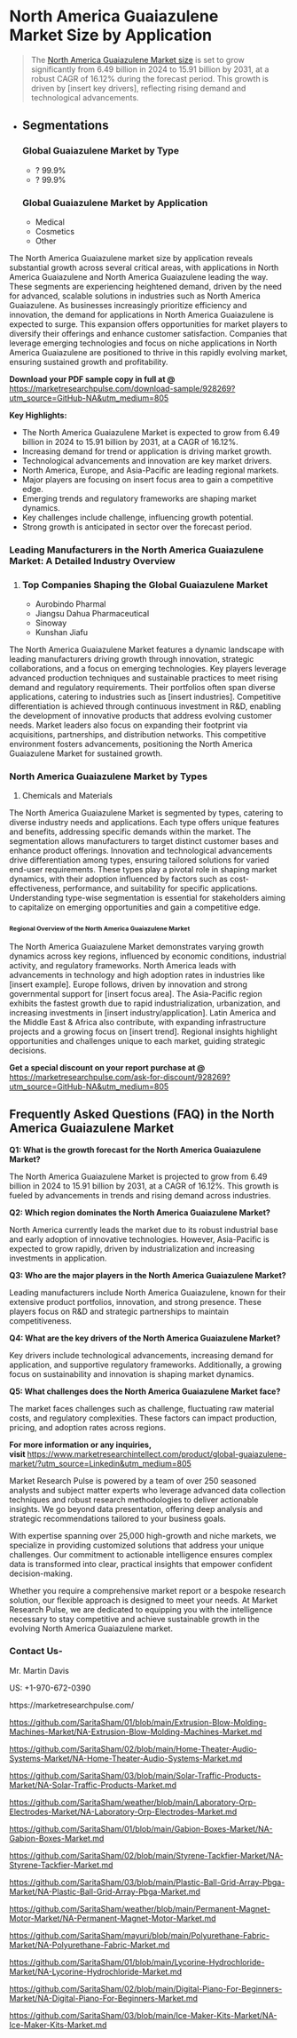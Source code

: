 <h1>North America Guaiazulene Market&nbsp;Size by Application</h1><blockquote><p>The <a href="https://marketresearchpulse.com/download-sample/928269?utm_source=GitHub-NA&amp;utm_medium=805">North America Guaiazulene Market size</a> is set to grow significantly from 6.49 billion in 2024 to 15.91 billion by 2031, at a robust CAGR of 16.12% during the forecast period. This growth is driven by [insert key drivers], reflecting rising demand and technological advancements.</p></blockquote><ul><li><h2>Segmentations</h2><h3>Global Guaiazulene Market by Type</h3><ul><li>? 99.9%</li><li>? 99.9%</li></ul><h3>Global Guaiazulene Market by Application</h3><ul><li>Medical</li><li>Cosmetics</li><li>Other</li></ul></li></ul><p>The North America Guaiazulene market size by application reveals substantial growth across several critical areas, with applications in North America Guaiazulene and North America Guaiazulene leading the way. These segments are experiencing heightened demand, driven by the need for advanced, scalable solutions in industries such as North America Guaiazulene. As businesses increasingly prioritize efficiency and innovation, the demand for applications in North America Guaiazulene is expected to surge. This expansion offers opportunities for market players to diversify their offerings and enhance customer satisfaction. Companies that leverage emerging technologies and focus on niche applications in North America Guaiazulene are positioned to thrive in this rapidly evolving market, ensuring sustained growth and profitability.</p><p><strong>Download your PDF sample copy in full at @ </strong><a href="https://marketresearchpulse.com/download-sample/928269?utm_source=GitHub-NA&amp;utm_medium=805">https://marketresearchpulse.com/download-sample/928269?utm_source=GitHub-NA&amp;utm_medium=805</a></p><p><strong>Key Highlights: </strong></p><ul><li>The North America Guaiazulene Market is expected to grow from 6.49 billion in 2024 to 15.91 billion by 2031, at a CAGR of 16.12%.</li><li>Increasing demand for trend or application is driving market growth.</li><li>Technological advancements and innovation are key market drivers.</li><li>North America, Europe, and Asia-Pacific are leading regional markets.</li><li>Major players are focusing on insert focus area to gain a competitive edge.</li><li>Emerging trends and regulatory frameworks are shaping market dynamics.</li><li>Key challenges include challenge, influencing growth potential.</li><li>Strong growth is anticipated in sector over the forecast period.</li></ul><h3>Leading Manufacturers in the North America Guaiazulene Market: A Detailed Industry Overview</h3><ol><li><h3>Top Companies Shaping the Global Guaiazulene Market </h3><ul><li>Aurobindo Pharmal</li><li>Jiangsu Dahua Pharmaceutical</li><li>Sinoway</li><li>Kunshan Jiafu</li></ul></li></ol><div class="flex max-w-full flex-col flex-grow"><div class="min-h-8 text-message flex w-full flex-col items-end gap-2 whitespace-normal break-words [.text-message+&amp;]:mt-5" dir="auto" data-message-author-role="assistant" data-message-id="fd8432e4-4910-450d-b182-61b7bfb0a01f" data-message-model-slug="gpt-4o"><div class="flex w-full flex-col gap-1 empty:hidden first:pt-[3px]"><div class="markdown prose w-full break-words dark:prose-invert light"><p>The North America Guaiazulene Market features a dynamic landscape with leading manufacturers driving growth through innovation, strategic collaborations, and a focus on emerging technologies. Key players leverage advanced production techniques and sustainable practices to meet rising demand and regulatory requirements. Their portfolios often span diverse applications, catering to industries such as [insert industries]. Competitive differentiation is achieved through continuous investment in R&amp;D, enabling the development of innovative products that address evolving customer needs. Market leaders also focus on expanding their footprint via acquisitions, partnerships, and distribution networks. This competitive environment fosters advancements, positioning the North America Guaiazulene Market for sustained growth.</p></div></div></div></div><h3>North America Guaiazulene Market by Types</h3><ol><li>Chemicals and Materials</li></ol><div class="flex max-w-full flex-col flex-grow"><div class="min-h-8 text-message flex w-full flex-col items-end gap-2 whitespace-normal break-words [.text-message+&amp;]:mt-5" dir="auto" data-message-author-role="assistant" data-message-id="084470be-0bb7-4664-bddf-5156b4f41249" data-message-model-slug="gpt-4o-mini"><div class="flex w-full flex-col gap-1 empty:hidden first:pt-[3px]"><div class="markdown prose w-full break-words dark:prose-invert light"><p>The North America Guaiazulene Market is segmented by types, catering to diverse industry needs and applications. Each type offers unique features and benefits, addressing specific demands within the market. The segmentation allows manufacturers to target distinct customer bases and enhance product offerings. Innovation and technological advancements drive differentiation among types, ensuring tailored solutions for varied end-user requirements. These types play a pivotal role in shaping market dynamics, with their adoption influenced by factors such as cost-effectiveness, performance, and suitability for specific applications. Understanding type-wise segmentation is essential for stakeholders aiming to capitalize on emerging opportunities and gain a competitive edge.</p></div></div></div></div><h3><span style="font-size: 11px;">Regional Overview of the North America Guaiazulene Market</span></h3><div class="flex max-w-full flex-col flex-grow"><div class="min-h-8 text-message flex w-full flex-col items-end gap-2 whitespace-normal break-words [.text-message+&amp;]:mt-5" dir="auto" data-message-author-role="assistant" data-message-id="e9038762-ce64-4e30-91c9-9bd413514231" data-message-model-slug="gpt-4o-mini"><div class="flex w-full flex-col gap-1 empty:hidden first:pt-[3px]"><div class="markdown prose w-full break-words dark:prose-invert light"><p>The North America Guaiazulene Market demonstrates varying growth dynamics across key regions, influenced by economic conditions, industrial activity, and regulatory frameworks. North America leads with advancements in technology and high adoption rates in industries like [insert example]. Europe follows, driven by innovation and strong governmental support for [insert focus area]. The Asia-Pacific region exhibits the fastest growth due to rapid industrialization, urbanization, and increasing investments in [insert industry/application]. Latin America and the Middle East &amp; Africa also contribute, with expanding infrastructure projects and a growing focus on [insert trend]. Regional insights highlight opportunities and challenges unique to each market, guiding strategic decisions.</p></div></div></div></div><p><strong>Get a special discount on your report purchase at @ </strong><a href="https://marketresearchpulse.com/ask-for-discount/928269?utm_source=GitHub-NA&amp;utm_medium=805">https://marketresearchpulse.com/ask-for-discount/928269?utm_source=GitHub-NA&amp;utm_medium=805</a></p><h2>Frequently Asked Questions (FAQ) in the North America Guaiazulene Market</h2><p><strong>Q1: What is the growth forecast for the North America Guaiazulene Market?</strong></p><p>The North America Guaiazulene Market is projected to grow from 6.49 billion in 2024 to 15.91 billion by 2031, at a CAGR of 16.12%. This growth is fueled by advancements in trends and rising demand across industries.</p><p><strong>Q2: Which region dominates the North America Guaiazulene Market?</strong></p><p>North America currently leads the market due to its robust industrial base and early adoption of innovative technologies. However, Asia-Pacific is expected to grow rapidly, driven by industrialization and increasing investments in application.</p><p><strong>Q3: Who are the major players in the North America Guaiazulene Market?</strong></p><p>Leading manufacturers include North America Guaiazulene, known for their extensive product portfolios, innovation, and strong presence. These players focus on R&amp;D and strategic partnerships to maintain competitiveness.</p><p><strong>Q4: What are the key drivers of the North America Guaiazulene Market?</strong></p><p>Key drivers include technological advancements, increasing demand for application, and supportive regulatory frameworks. Additionally, a growing focus on sustainability and innovation is shaping market dynamics.</p><p><strong>Q5: What challenges does the North America Guaiazulene Market face?</strong></p><p>The market faces challenges such as challenge, fluctuating raw material costs, and regulatory complexities. These factors can impact production, pricing, and adoption rates across regions.</p><p><strong>For more information or any inquiries, visit&nbsp;</strong><a href="https://www.marketresearchintellect.com/product/global-guaiazulene-market/?utm_source=Linkedin&utm_medium=805">https://www.marketresearchintellect.com/product/global-guaiazulene-market/?utm_source=Linkedin&utm_medium=805</a></p><p>Market Research Pulse is powered by a team of over 250 seasoned analysts and subject matter experts who leverage advanced data collection techniques and robust research methodologies to deliver actionable insights. We go beyond data presentation, offering deep analysis and strategic recommendations tailored to your business goals.</p><p>With expertise spanning over 25,000 high-growth and niche markets, we specialize in providing customized solutions that address your unique challenges. Our commitment to actionable intelligence ensures complex data is transformed into clear, practical insights that empower confident decision-making.</p><p>Whether you require a comprehensive market report or a bespoke research solution, our flexible approach is designed to meet your needs. At Market Research Pulse, we are dedicated to equipping you with the intelligence necessary to stay competitive and achieve sustainable growth in the evolving North America Guaiazulene market.</p><h3><strong>Contact Us-</strong></h3><p>Mr. Martin Davis</p><p>US: +1-970-672-0390</p><p>https://marketresearchpulse.com/</p><p><a href="https://github.com/SaritaSham/01/blob/main/Extrusion-Blow-Molding-Machines-Market/NA-Extrusion-Blow-Molding-Machines-Market.md">https://github.com/SaritaSham/01/blob/main/Extrusion-Blow-Molding-Machines-Market/NA-Extrusion-Blow-Molding-Machines-Market.md</a></p><p><a href="https://github.com/SaritaSham/02/blob/main/Home-Theater-Audio-Systems-Market/NA-Home-Theater-Audio-Systems-Market.md">https://github.com/SaritaSham/02/blob/main/Home-Theater-Audio-Systems-Market/NA-Home-Theater-Audio-Systems-Market.md</a></p><p><a href="https://github.com/SaritaSham/03/blob/main/Solar-Traffic-Products-Market/NA-Solar-Traffic-Products-Market.md">https://github.com/SaritaSham/03/blob/main/Solar-Traffic-Products-Market/NA-Solar-Traffic-Products-Market.md</a></p><p><a href="https://github.com/SaritaSham/weather/blob/main/Laboratory-Orp-Electrodes-Market/NA-Laboratory-Orp-Electrodes-Market.md">https://github.com/SaritaSham/weather/blob/main/Laboratory-Orp-Electrodes-Market/NA-Laboratory-Orp-Electrodes-Market.md</a></p><p><a href="https://github.com/SaritaSham/01/blob/main/Gabion-Boxes-Market/NA-Gabion-Boxes-Market.md">https://github.com/SaritaSham/01/blob/main/Gabion-Boxes-Market/NA-Gabion-Boxes-Market.md</a></p><p><a href="https://github.com/SaritaSham/02/blob/main/Styrene-Tackfier-Market/NA-Styrene-Tackfier-Market.md">https://github.com/SaritaSham/02/blob/main/Styrene-Tackfier-Market/NA-Styrene-Tackfier-Market.md</a></p><p><a href="https://github.com/SaritaSham/03/blob/main/Plastic-Ball-Grid-Array-Pbga-Market/NA-Plastic-Ball-Grid-Array-Pbga-Market.md">https://github.com/SaritaSham/03/blob/main/Plastic-Ball-Grid-Array-Pbga-Market/NA-Plastic-Ball-Grid-Array-Pbga-Market.md</a></p><p><a href="https://github.com/SaritaSham/weather/blob/main/Permanent-Magnet-Motor-Market/NA-Permanent-Magnet-Motor-Market.md">https://github.com/SaritaSham/weather/blob/main/Permanent-Magnet-Motor-Market/NA-Permanent-Magnet-Motor-Market.md</a></p><p><a href="https://github.com/SaritaSham/mayuri/blob/main/Polyurethane-Fabric-Market/NA-Polyurethane-Fabric-Market.md">https://github.com/SaritaSham/mayuri/blob/main/Polyurethane-Fabric-Market/NA-Polyurethane-Fabric-Market.md</a></p><p><a href="https://github.com/SaritaSham/01/blob/main/Lycorine-Hydrochloride-Market/NA-Lycorine-Hydrochloride-Market.md">https://github.com/SaritaSham/01/blob/main/Lycorine-Hydrochloride-Market/NA-Lycorine-Hydrochloride-Market.md</a></p><p><a href="https://github.com/SaritaSham/02/blob/main/Digital-Piano-For-Beginners-Market/NA-Digital-Piano-For-Beginners-Market.md">https://github.com/SaritaSham/02/blob/main/Digital-Piano-For-Beginners-Market/NA-Digital-Piano-For-Beginners-Market.md</a></p><p><a href="https://github.com/SaritaSham/03/blob/main/Ice-Maker-Kits-Market/NA-Ice-Maker-Kits-Market.md">https://github.com/SaritaSham/03/blob/main/Ice-Maker-Kits-Market/NA-Ice-Maker-Kits-Market.md</a></p>
